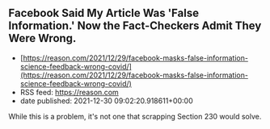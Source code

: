 ## Facebook Said My Article Was 'False Information.' Now the Fact-Checkers Admit They Were Wrong.
 - [https://reason.com/2021/12/29/facebook-masks-false-information-science-feedback-wrong-covid/](https://reason.com/2021/12/29/facebook-masks-false-information-science-feedback-wrong-covid/)
 - RSS feed: https://reason.com
 - date published: 2021-12-30 09:02:20.918611+00:00

While this is a problem, it's not one that scrapping Section 230 would solve.

